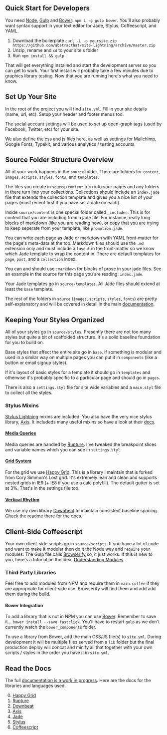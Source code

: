 ## Quick Start for Developers
You need [Node](http://nodejs.org), [Gulp](http://gulpjs.com/) and [Bower](http://bower.io/): `npm i -g gulp bower`. You'll also probably want syntax support in your text editor for Jade, Stylus, Coffeescript, and YAML.

1. Download the boilerplate `curl -L -o yoursite.zip https://github.com/abstracthat/site-lightning/archive/master.zip`
2. Unzip, rename and `cd` to your site's folder
3. Run `npm install && gulp`

That will get everything installed and start the development server so you can get to work. Your first install will probably take a few minutes due to graphics library testing. Now that you are running here's what you need to know.

## Set Up Your Site
In the root of the project you will find `site.yml`. Fill in your site details (name, url, etc). Setup your header and footer menus too.

The social account settings will be used to set up open-graph tags (used by Facebook, Twitter, etc) for your site.

We also define the css and js files here, as well as settings for Mailchimp, Google Fonts, Typekit, and various analytics / testing accounts.

## Source Folder Structure Overview
All of your work happens in the `source` folder. There are folders for `content`, `images`, `scripts`, `styles`, `fonts`, and `templates`.

The files you create in `source/content` turn into your pages and any folders in there turn into your collections. Collections should include an `index.jade` file that extends the collection template and gives you a nice list of your pages (most recent first if you have set a date on each).

Inside `source/content` is one special folder called `_includes`. This is for content that you are including from a jade file. For instance, really long blocks of markdown (like you are reading now), or copy that you are trying to keep seperate from your template, like `promotion.jade`.

You can write each page as Jade or markdown with YAML front-matter for the page's meta-data at the top. Markdown files should use the `.md` extension only and must include a `layout` in the front-matter so we know which Jade template to wrap the content in. There are default templates for `page`, `post`, and a `collection` index.

You can and should use `:markdown` for blocks of prose in your jade files. See an example in the source for this page you are reading: `index.jade`.

Your Jade templates go in `source/templates`. All Jade files should extend at least the `base` template.

The rest of the folders in `source` (`images`, `scripts`, `styles`, `fonts`) are pretty self-explanatory and will be covered in detail in the main [documentation](/documentation/).

## Keeping Your Styles Organized
All of your styles go in `source/styles`. Presently there are not too many styles but quite a bit of scaffolded structure. It's a solid baseline foundation for you to build on.

Base styles that affect the entire site go in `base`. If something is modular and used in a similar way on multiple pages you can put it in `components` (like a button or email signup styles).

If it's layout of basic styles for a template it should go in `templates` and otherwise it's probably specific to a particular page and should go in `pages`.

There is also a `settings.styl` file for site wide variables and a `main.styl` file to collect all the styles.

### Stylus Mixins
[Stylus Lightning](https://github.com/abstracthat/stylus-lightning) mixins are included. You also have the very nice stylus library, [Axis](http://axis.netlify.com/). It includeds many useful mixins so have a look at their [docs](http://axis.netlify.com/).

#### [Media Queries](/documentation/media-queries-made-simple/)
Media queries are handled by [Rupture](http://jenius.github.io/rupture/). I've tweaked the breakpoint slices and variable names which you can see in `settings.styl`.

#### [Grid System](/documentation/the-easiest-grid-system/)
For the grid we use [Happy Grid](https://github.com/abstracthat/happy-grid). This is a library I maintain that is forked from Cory Simmon's Lost grid. It's extremely lean and clean and supports nested grids in IE9 (+ IE8 if you use a calc polyfill). The default gutter is set at 3%. That's in the settings file too.

#### [Vertical Rhythm](/documentation/controlling-your-vertical-rhythm/)
We use my own library [Downbeat](https://github.com/abstracthat/downbeat) to maintain consistent baseline spacing. Check the readme there for the docs.

## Client-Side Coffeescript
Your own client-side scripts go in `source/scripts`. If you have a lot of code and want to make it modular then do it the Node way and `require` your modules. The Gulp file calls [Browserify](http://browserify.org/) so, it just works. If this is new to you, here's a tutorial on the idea, [Understanding Modules](http://www.sitepoint.com/understanding-module-exports-exports-node-js/).

### Third Party Libraries
Feel free to add modules from NPM and require them in `main.coffee` if they are appropriate for client-side use. Browserify will find them and add add them during the build.

#### Bower Integration
To add a library that is not in NPM you can use [Bower](http://bower.io/). Remember to save it... `bower install --save fastclick`. You'll have to restart `gulp` as we don't currently watch the `bower_components` folder.

To use a library from Bower, add the main CSS/JS file(s) to `site.yml`. During development it will be multiple files served from a `lib` folder but the final production deploy will concat and minify all that together with your own scripts / styles in the order you have it in `site.yml`.

## Read the Docs
The full [documentation is a work in progress](/documentation/). Here are the docs for the libraries and languages used.

0. [Happy Grid](https://github.com/abstracthat/happy-grid)
0. [Rupture](http://jenius.github.io/rupture/)
0. [Downbeat](https://github.com/abstracthat/downbeat)
0. [Axis](http://axis.netlify.com/)
0. [Jade](http://jade-lang.com/reference)
0. [Stylus](http://learnboost.github.io/stylus/)
0. [Coffeescript](http://coffeescript.org/)